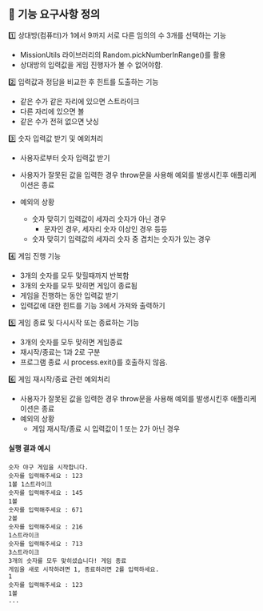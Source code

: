 ## :pushpin: 기능 요구사항 정의

:one: 상대방(컴퓨터)가 1에서 9까지 서로 다른 임의의 수 3개를 선택하는 기능

- MissionUtils 라이브러리의 Random.pickNumberInRange()를 활용
- 상대방의 입력값을 게임 진행자가 볼 수 없어야함.

:two: 입력값과 정답을 비교한 후 힌트를 도출하는 기능

- 같은 수가 같은 자리에 있으면 스트라이크
- 다른 자리에 있으면 볼
- 같은 수가 전혀 없으면 낫싱

:three: 숫자 입력값 받기 및 예외처리

- 사용자로부터 숫자 입력값 받기
- 사용자가 잘못된 값을 입력한 경우 throw문을 사용해 예외를 발생시킨후 애플리케이션은 종료
- 예외의 상황

  - 숫자 맞히기 입력값이 세자리 숫자가 아닌 경우
    - 문자인 경우, 세자리 숫자 이상인 경우 등등
  - 숫자 맞히기 입력값의 세자리 숫자 중 겹치는 숫자가 있는 경우

:four: 게임 진행 기능

- 3개의 숫자를 모두 맞힐때까지 반복함
- 3개의 숫자를 모두 맞히면 게임이 종료됨
- 게임을 진행하는 동안 입력값 받기
- 입력값에 대한 힌트를 기능 3에서 가져와 출력하기

:five: 게임 종료 및 다시시작 또는 종료하는 기능

- 3개의 숫자를 모두 맞히면 게임종료
- 재시작/종료는 1과 2로 구분
- 프로그램 종료 시 process.exit()를 호출하지 않음.

:six: 게임 재시작/종료 관련 예외처리

- 사용자가 잘못된 값을 입력한 경우 throw문을 사용해 예외를 발생시킨후 애플리케이션은 종료
- 예외의 상황
  - 게임 재시작/종료 시 입력값이 1 또는 2가 아닌 경우

#### 실행 결과 예시

```
숫자 야구 게임을 시작합니다.
숫자를 입력해주세요 : 123
1볼 1스트라이크
숫자를 입력해주세요 : 145
1볼
숫자를 입력해주세요 : 671
2볼
숫자를 입력해주세요 : 216
1스트라이크
숫자를 입력해주세요 : 713
3스트라이크
3개의 숫자를 모두 맞히셨습니다! 게임 종료
게임을 새로 시작하려면 1, 종료하려면 2를 입력하세요.
1
숫자를 입력해주세요 : 123
1볼
...
```
